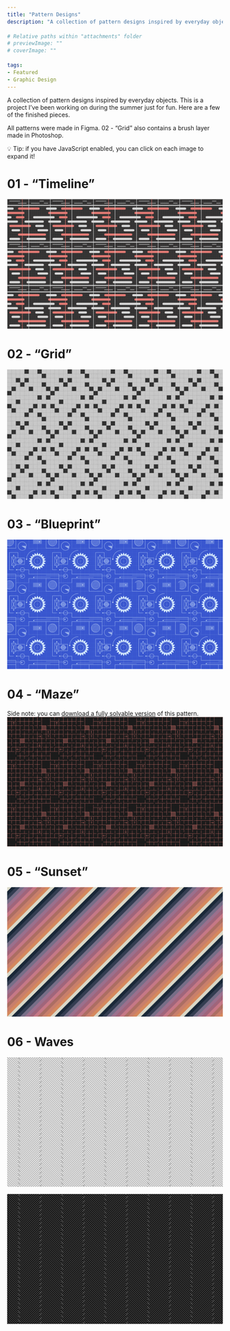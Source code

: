 ```yaml
---
title: "Pattern Designs"
description: "A collection of pattern designs inspired by everyday objects."

# Relative paths within "attachments" folder
# previewImage: ""
# coverImage: ""

tags:
- Featured
- Graphic Design
---
```

<toc></toc>

A collection of pattern designs inspired by everyday objects. This is a project I’ve been working on during the summer just for fun. Here are a few of the finished pieces.

All patterns were made in Figma. 02 - “Grid” also contains a brush layer made in Photoshop.

<aside>
💡 Tip: if you have JavaScript enabled, you can click on each image to expand it!
</aside>

<a id="1"></a>
# 01 - “Timeline”
![](attachments/patterns/pattern-1.png)


<a id="2"></a>
# 02 - “Grid”
![](attachments/patterns/pattern-2.png)


<a id="3"></a>
# 03 - “Blueprint”
![](attachments/patterns/pattern-3.png)

<a id="04"></a>
# 04 - “Maze”

Side note: you can [download a fully solvable version](https://bchen-personal-website.s3.us-west-1.amazonaws.com/maze-solvable.png) of this pattern.
![](attachments/patterns/pattern-4.png)


<a id="05"></a>
# 05 - “Sunset”
![](attachments/patterns/pattern-5.png)



<a id="06"></a>
# 06 - Waves

![](attachments/patterns/pattern-6-light.png)

![](attachments/patterns/pattern-6-dark.png)